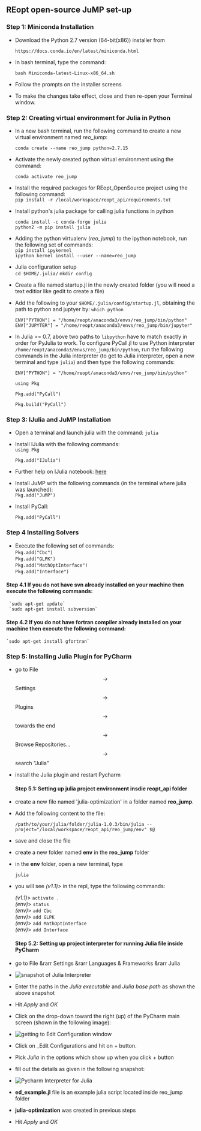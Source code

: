 ## REopt open-source JuMP set-up 

### Step 1: Miniconda Installation
- Download the Python 2.7 version (64-bit(x86)) installer from

     `https://docs.conda.io/en/latest/miniconda.html`

- In bash terminal, type the command:

     `bash Miniconda-latest-Linux-x86_64.sh`

- Follow the prompts on the installer screens
- To make the changes take effect, close and then re-open your Terminal window.


### Step 2: Creating virtual environment for Julia in  **Python**

- In a new bash terminal, run the following command to create a new virtual environment named *reo_jump*:  

    `conda create --name reo_jump python=2.7.15`
  
 - Activate the newly created python virtual environment using the command:  

    `conda activate reo_jump`

- Install the required packages for REopt_OpenSource project using the following command:  
    `pip install -r /local/workspace/reopt_api/requirements.txt`

- Install python's julia package for calling julia functions in python  

    `conda install -c conda-forge julia`  
    `python2 -m pip install julia`

- Adding the python virtualenv (_reo_jump_)  to the ipython notebook, run the following set of commands:  
    `pip install ipykernel`  
    `ipython kernel install --user --name=reo_jump`
    
- Julia configuration setup   
     `cd $HOME/.julia/`
     `mkdir config`

- Create a file named startup.jl in the newly created folder (you will need a text editior like gedit to create a file)
- Add the following to your `$HOME/.julia/config/startup.jl`, obtaining the path to python and juptyer by: `which python`

    `ENV["PYTHON"] = "/home/reopt/anaconda3/envs/reo_jump/bin/python"`  
    `ENV["JUPYTER"] = "/home/reopt/anaconda3/envs/reo_jump/bin/jupyter"`

- In Julia >= 0.7, above two paths to `libpython` have to match exactly in order for PyJulia to work.  To configure PyCall.jl to use Python interpreter `/home/reopt/anaconda3/envs/reo_jump/bin/python`, run the following commands in the Julia interpreter (to get to Julia interpreter, open a new terminal and type `julia`) and then type the following commands:  

    `ENV["PYTHON"] = "/home/reopt/anaconda3/envs/reo_jump/bin/python"`
    
    `using Pkg`  
    
    `Pkg.add("PyCall")`
    
    `Pkg.build("PyCall")`  

### Step 3: IJulia and JuMP Installation

- Open a terminal and launch julia with the command: `julia`
- Install IJulia with the following commands:  
     `using Pkg`  
     
     `Pkg.add("IJulia")`  

- Further help on IJulia notebook:  [here](https://github.com/JuliaLang/IJulia.jl)
  
- Install JuMP with the following commands (in the terminal where julia was launched):  
     `Pkg.add("JuMP")`  
- Install PyCall:  

     `Pkg.add("PyCall")`

### Step 4 Installing Solvers
- Execute the following set of commands:  
     `Pkg.add("Cbc")`  
     `Pkg.add("GLPK")`  
     `Pkg.add("MathOptInterface")`  
     `Pkg.add("Interface")`  


#### Step 4.1 If you do not have svn already installed on your machine then execute the following commands:  
     `sudo apt-get update`  
     `sudo apt-get install subversion`   

#### Step 4.2 If you do not have fortran compiler already installed on your machine then execute the following command:

    `sudo apt-get install gfortran`

### Step 5: Installing **Julia Plugin** for PyCharm

- go to File $$\to$$ Settings $$\to$$ Plugins $$\to$$ towards the end $$\to$$ Browse Repositories... $$\to$$ search "Julia"

- install the Julia plugin and restart Pycharm

  #### Step 5.1: Setting up julia project environment insdie reopt_api folder

- create a new file named 'julia-optimization' in a folder named __reo_jump__.

- Add the following content to the file:

     `` /path/to/your/julia/folder/julia-1.0.3/bin/julia --project="/local/workspace/reopt_api/reo_jump/env" $@ ``  

- save and close the file

- create a new folder named __env__ in the __reo_jump__ folder

- in the __env__ folder, open a new terminal, type

     `julia`

- you will see *_(v1.1)>_* in the repl, type the following commands:

     *_(v1.1)_*>  `activate .`  
     *_(env)_*>  `status`  
     *_(env)_*>  `add Cbc`  
     *_(env)_*>  `add GLPK`  
     *_(env)_*>  `add MathOptInterface`  
     *_(env)_*>   `add Interface`  



  #### Step 5.2: Setting up project interpreter for running Julia file inside PyCharm
- go to File &rarr Settings &rarr Languages & Frameworks &rarr Julia  
- ![snapshot of Julia Interpreter](Pycharm_Julia_Interpreter_setting.png)  
- Enter the paths in the  _Julia executable_ and _Julia base path_ as shown the above snapshot
- Hit _Apply_ and _OK_
- Click on the drop-down toward the right (up) of the PyCharm main screen (shown in the following  image):  
- ![getting to _Edit Configuration_ window](edit_config_1.png)  
- Click on _Edit Configurations and hit on + button.
- Pick _Julia_ in the options which show up when you click + button
- fill out the details as given in the following snapshot:  
- ![Pycharm Interpreter for Julia](edit_config_2.png)  
- __ed_example.jl__ file is an example julia script located inside reo_jump folder
- __julia-optimization__ was created in previous steps
- Hit _Apply_ and _OK_  

